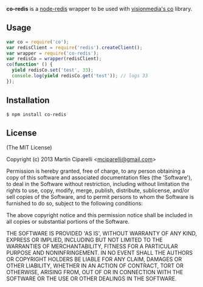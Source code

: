 **co-redis** is a [node-redis](https://github.com/mranney/node_redis‎) wrapper to be used with [visionmedia's co](https://github.com/visionmedia/co) library.

## Usage

```js
var co = require('co');
var redisClient = require('redis').createClient();
var wrapper = require('co-redis');
var redisCo = wrapper(redisClient);
co(function* () {
  yield redisCo.set('test', 33);
  console.log(yield redisCo.get('test')); // logs 33
});
```

## Installation

    $ npm install co-redis

## License 

(The MIT License)

Copyright (c) 2013 Martín Ciparelli &lt;mciparelli@gmail.com&gt;

Permission is hereby granted, free of charge, to any person obtaining
a copy of this software and associated documentation files (the
'Software'), to deal in the Software without restriction, including
without limitation the rights to use, copy, modify, merge, publish,
distribute, sublicense, and/or sell copies of the Software, and to
permit persons to whom the Software is furnished to do so, subject to
the following conditions:

The above copyright notice and this permission notice shall be
included in all copies or substantial portions of the Software.

THE SOFTWARE IS PROVIDED 'AS IS', WITHOUT WARRANTY OF ANY KIND,
EXPRESS OR IMPLIED, INCLUDING BUT NOT LIMITED TO THE WARRANTIES OF
MERCHANTABILITY, FITNESS FOR A PARTICULAR PURPOSE AND NONINFRINGEMENT.
IN NO EVENT SHALL THE AUTHORS OR COPYRIGHT HOLDERS BE LIABLE FOR ANY
CLAIM, DAMAGES OR OTHER LIABILITY, WHETHER IN AN ACTION OF CONTRACT,
TORT OR OTHERWISE, ARISING FROM, OUT OF OR IN CONNECTION WITH THE
SOFTWARE OR THE USE OR OTHER DEALINGS IN THE SOFTWARE.
